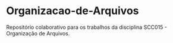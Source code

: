 # Organizacao-de-Arquivos
Repositório colaborativo para os trabalhos da disciplina SCC015 - Organização de Arquivos.
